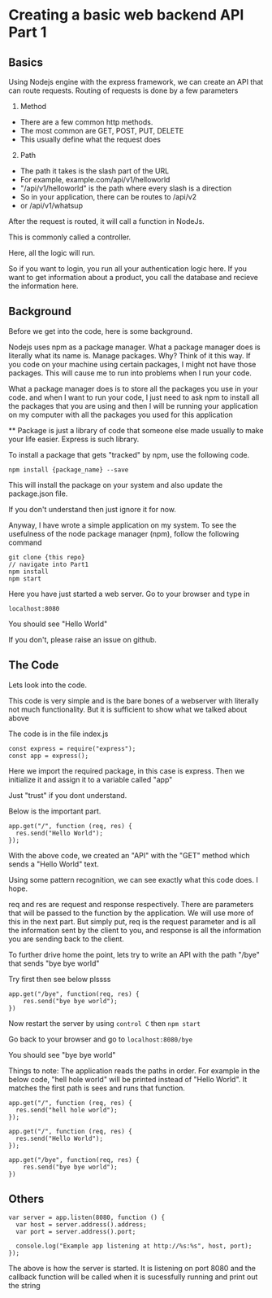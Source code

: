 # Creating a basic web backend API Part 1

## Basics

Using Nodejs engine with the express framework, we can create an API that can route requests.
Routing of requests is done by a few parameters

1. Method

- There are a few common http methods.
- The most common are GET, POST, PUT, DELETE
- This usually define what the request does

2. Path

- The path it takes is the slash part of the URL
- For example, example.com/api/v1/helloworld
- "/api/v1/helloworld" is the path where every slash is a direction
- So in your application, there can be routes to /api/v2
- or /api/v1/whatsup

After the request is routed, it will call a function in NodeJs.

This is commonly called a controller.

Here, all the logic will run.

So if you want to login, you run all your authentication logic here. If you want to get information about a product, you call the database and recieve the information here.

## Background

Before we get into the code, here is some background.

Nodejs uses npm as a package manager.
What a package manager does is literally what its name is. Manage packages. Why? Think of it this way. If you code on your machine using certain packages, I might not have those packages. This will cause me to run into problems when I run your code.

What a package manager does is to store all the packages you use in your code. and when I want to run your code, I just need to ask npm to install all the packages that you are using and then I will be running your application on my computer with all the packages you used for this application

\*\* Package is just a library of code that someone else made usually to make your life easier. Express is such library.

To install a package that gets "tracked" by npm, use the following code.

`npm install {package_name} --save`

This will install the package on your system and also update the package.json file.

If you don't understand then just ignore it for now.

Anyway, I have wrote a simple application on my system. To see the usefulness of the node package manager (npm), follow the following command

```
git clone {this repo}
// navigate into Part1
npm install
npm start
```

Here you have just started a web server.
Go to your browser and type in

```
localhost:8080
```

You should see "Hello World"

If you don't, please raise an issue on github.

## The Code

Lets look into the code.

This code is very simple and is the bare bones of a webserver with literally not much functionality. But it is sufficient to show what we talked about above

The code is in the file index.js

```
const express = require("express");
const app = express();
```

Here we import the required package, in this case is express. Then we initialize it and assign it to a variable called "app"

Just "trust" if you dont understand.

Below is the important part.

```
app.get("/", function (req, res) {
  res.send("Hello World");
});
```

With the above code, we created an "API" with the "GET" method which sends a "Hello World" text.

Using some pattern recognition, we can see exactly what this code does. I hope.

req and res are request and response respectively. There are parameters that will be passed to the function by the application.
We will use more of this in the next part. But simply put, req is the request parameter and is all the information sent by the client to you, and response is all the information you are sending back to the client.

To further drive home the point, lets try to write an API with the path "/bye" that sends "bye bye world"

Try first then see below plssss

```
app.get("/bye", function(req, res) {
    res.send("bye bye world");
})
```

Now restart the server by using `control C` then `npm start`

Go back to your browser and go to `localhost:8080/bye`

You should see "bye bye world"

Things to note:
The application reads the paths in order.
For example in the below code, "hell hole world" will be printed instead of "Hello World". It matches the first path is sees and runs that function.

```
app.get("/", function (req, res) {
  res.send("hell hole world");
});

app.get("/", function (req, res) {
  res.send("Hello World");
});

app.get("/bye", function(req, res) {
    res.send("bye bye world");
})
```

## Others

```
var server = app.listen(8080, function () {
  var host = server.address().address;
  var port = server.address().port;

  console.log("Example app listening at http://%s:%s", host, port);
});
```

The above is how the server is started. It is listening on port 8080 and the callback function will be called when it is sucessfully running and print out the string
